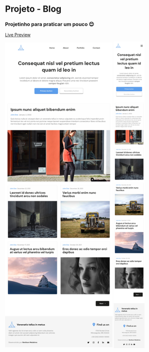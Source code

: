 # Projeto - Blog

### Projetinho para praticar um pouco 😊

[Live Preview](https://malcoon.github.io/blog/)

<div> 
  <img align="center" alt="Versão Desktop" width="70%" src="assets/imgs/preview_desktop.jpg">
  
  <img align="center" alt="Versão Mobile" width="20%" src="assets/imgs/preview_mobile.jpg">
</div>
